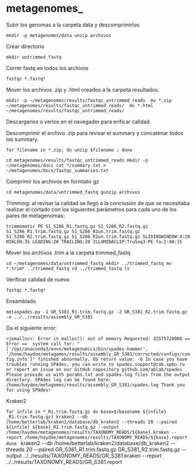 # metagenomes_

Subir los genomas a la carpeta data y descomprimirlos

`mkdir -p metagenomes/data
unzip archivos`

Crear directorio

`mkdir untrimmed_fastq`

Correr fastq en todos los archivos

`fastqc *.fastq* `

Mover los archivos .zip y .html creados a la carpeta resultados.

`mkdir -p ~/metagenomes/results/fastqc_untrimmed_reads 
 mv *.zip ~/metagenomes/results/fastqc_untrimmed_reads/ 
 mv *.html ~/metagenomes/results/fastqc_untrimmed_reads/`
 
Descargarlos o verlos en el navegador para erificar calidad.
 
Descomprimir el archivo .zip para revisar el summary y concatenar todos los summary.
 
`for filename in *.zip; do unzip $filename ; done`
 
`cd metagenomes/results/fastqc_untrimmed_reads
 mkdir -p ~/metagenomes/docs
 cat */summary.txt > ~/metagenomes/docs/fastqc_summaries.txt`
  
Comprimir los archivos en formtato gz
  
`cd metagenomes/data/untrimmed_fastq
 gunzip archivos`
  
Trimming: al revisar la calidad se llegó a la conclusión de que se necesitaba realizar el cortado con los siguientes parámetros para cada uno de los pares de metagenomas:
  
`trimmomatic PE S1_S286_R1.fastq.gz S1_S286_R2.fastq.gz S1_S286_R1.trim.fastq.gz S1_S286_R1un.trim.fastq.gz S1_S286_R2.trim.fastq.gz S1_S286_R2un.trim.fastq.gz SLIDINGWINDOW:4:20 MINLEN:35 LEADING:20 TRAILING:20 ILLUMINACLIP:TruSeq3-PE.fa:2:40:15`
  
Mover los archivos .trim a la carpeta trimmed_fastq
  
`cd ~/metagenomes/data/untrimmed_fastq
 mkdir ../trimmed_fastq
 mv *.trim* ../trimmed_fastq
 cd ../trimmed_fastq
 ls`
 
 Verificar calidad de nuevo
 
 `fastqc *.fastq* `
  
 Ensamblado
 
 `metaspades.py -1 GR_S381_R1.trim.fastq.gz -2 GR_S381_R2.trim.fastq.gz -o ../../results/assembly_GR_S381`
 
 Da el siguiente error:
 
 `<jemalloc>: Error in malloc(): out of memory
 Requested: 32575720008
== Error ==  system call for: "['/opt/anaconda3/envs/metagenomics/bin/spades-hammer', '/home/haydee/metagomes/results/assembly_GR_S381/corrected/configs/config.info']" finished abnormally, OS return value: -6
In case you have troubles running SPAdes, you can write to spades.support@cab.spbu.ru
or report an issue on our GitHub repository github.com/ablab/spades
Please provide us with params.txt and spades.log files from the output directory.
SPAdes log can be found here: /home/haydee/metagomes/results/assembly_GR_S381/spades.log
Thank you for using SPAdes!
`

Kraken2

`for infile in *_R1.trim.fastq.gz
do
base=$(basename ${infile} _R1.trim.fastq.gz)
kraken2 --db /home/betterlab/kraken2/database/db_kraken2 --threads 20 --paired ${infile} ${base}_R2.trim.fastq.gz --output /home/haydee/metagenomes/results/TAXONOMY_READS/${base}.kraken --report /home/haydee/metagenomes/results/TAXONOMY_READS/${base}.report
done
` 
kraken2 --db /home/betterlab/kraken2/database/db_kraken2 --threads 20 --paired GR_S381_R1.trim.fastq.gz GR_S381_R2.trim.fastq.gz --output ../../results/TAXONOMY_READS/GR_S381.kraken --report ../../results/TAXONOMY_READS/GR_S381.report
